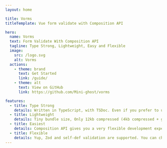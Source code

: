```yaml
---
layout: home

title: Vorms
titleTemplate: Vue form validate with Composition API

hero:
  name: Vorms
  text: Form Validate With Composition API
  tagline: Type Strong, Lightweight, Easy and Flexible
  image:
    src: /logo.svg
    alt: Vorms
  actions:
    - theme: brand
      text: Get Started
      link: /guide/
    - theme: alt
      text: View on GitHub
      link: https://github.com/Mini-ghost/vorms

features:
  - title: Type Strong
    details: Written in TypeScript, with TSDoc. Even if you prefer to use JavaScript in your projects, it still provides developers with rich intellisense.
  - title: Lightweight
    details: Tiny bundle size, Only 12kb compressed (4kb compressed + gzip compressed) and fully tree-shaking.
  - title: Easiest
    details: Composition API gives you a very flexible development experience, especially when you are dealing with complex forms.
  - title: Flexible
    details: Yup, Zod and self-def validation are supported. You can choose your favorite validation library or build your own.
---
```

